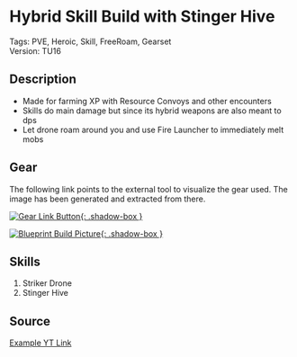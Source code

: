 # Hybrid Skill Build with Stinger Hive

Tags: PVE, Heroic, Skill, FreeRoam, Gearset  
Version: TU16

## Description

* Made for farming XP with Resource Convoys and other encounters
* Skills do main damage but since its hybrid weapons are also meant to dps
* Let drone roam around you and use Fire Launcher to immediately melt mobs

## Gear

The following link points to the external tool to visualize the gear used.
The image has been generated and extracted from there.

[![Gear Link Button]({{site.baseurl}}/assets/images/gear-button.png){: .shadow-box }](https://mxswat.github.io/mx-division-builds/#/MwTgtAjBbgDJwz2U1L1IFwBYBsbJCpEN4AmA9HbGMAVlQkTLkrauAHZaHT3-YOfNnJgKfCZRwNE4cQIWCyoMPhAAOSHQYQ63Xfl2bSmMtmjwQ+SVTMlFUukA)

[![Blueprint Build Picture]({{site.baseurl}}/assets/images/Hybrid-Skill-Stinger-Hive-Build.jpg){: .shadow-box }]({{site.baseurl}}/assets/images/Hybrid-Skill-Stinger-Hive-Build.jpg)

## Skills

1. Striker Drone
2. Stinger Hive

## Source

[Example YT Link](https://youtu.be/gsEY4T168l8)